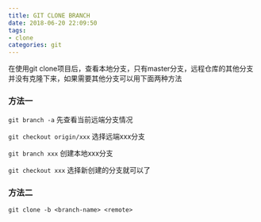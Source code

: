 ```yaml
---
title: GIT CLONE BRANCH
date: 2018-06-20 22:09:50
tags:
- clone
categories: git
---
```


在使用git clone项目后，查看本地分支，只有master分支，远程仓库的其他分支并没有克隆下来，如果需要其他分支可以用下面两种方法
<!-- more -->

### 方法一

`git branch -a` 先查看当前远端分支情况

`git checkout origin/xxx`  选择远端xxx分支

`git branch xxx`  创建本地xxx分支

`git checkout xxx`  选择新创建的分支就可以了

### 方法二

`git clone -b <branch-name> <remote>`